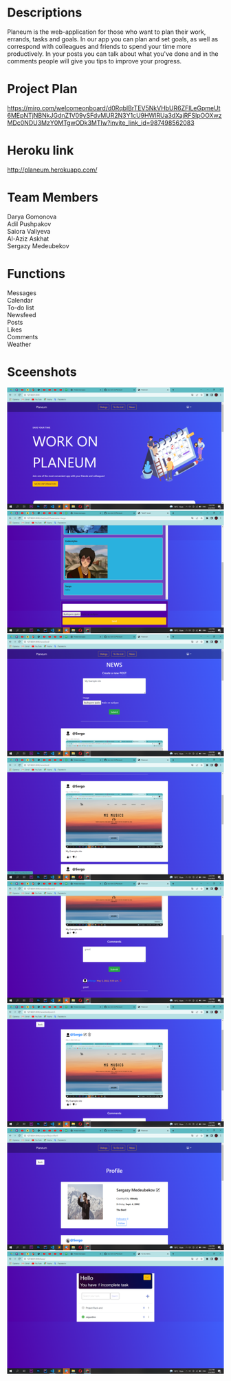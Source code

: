 # Descriptions
Planeum is the web-application for those who want to plan their work, errands, tasks and goals. In our app you can plan and set goals, as well as correspond with colleagues and friends to spend your time more productively. In your posts you can talk about what you've done and in the comments people will give you tips to improve your progress. 

# Project Plan 
https://miro.com/welcomeonboard/d0RqblBrTEV5NkVHbUR6ZFlLeGpmeUt6MEpNTjNBNkJGdnZ1V09ySFdvMUR2N3Y1cU9HWlRUa3dXajRFSlpOOXwzMDc0NDU3MzY0MTgwODk3MTIw?invite_link_id=987498562083
# Heroku link
http://planeum.herokuapp.com/
# Team Members
Darya Gomonova\
Adil Pushpakov\
Saiora Valiyeva\
Al-Aziz Askhat\
Sergazy Medeubekov

# Functions
Messages\
Calendar\
To-do list\
Newsfeed\
Posts\
Likes\
Comments\
Weather

# Sceenshots
![1](https://github.com/sdu-be-22/Planeum/blob/main/screens/Снимок%20экрана%20(64).png)
![2](https://github.com/sdu-be-22/Planeum/blob/main/screens/Снимок%20экрана%20(65).png)
![3](https://github.com/sdu-be-22/Planeum/blob/main/screens/Снимок%20экрана%20(66).png)
![4](https://github.com/sdu-be-22/Planeum/blob/main/screens/Снимок%20экрана%20(67).png)
![5](https://github.com/sdu-be-22/Planeum/blob/main/screens/Снимок%20экрана%20(68).png)
![6](https://github.com/sdu-be-22/Planeum/blob/main/screens/Снимок%20экрана%20(69).png)
![7](https://github.com/sdu-be-22/Planeum/blob/main/screens/Снимок%20экрана%20(70).png)
![8](https://github.com/sdu-be-22/Planeum/blob/main/screens/Снимок%20экрана%20(71).png)






